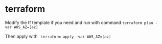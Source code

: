 # terraform

Modify the tf template if you need and run with command `terraform plan -var AWS_AZ=[az]`

Then apply with ` terraform apply -var AWS_AZ=[az]`
